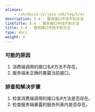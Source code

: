 ```yaml
---
aliases:
    - /zh/docs3-v2/java-sdk/faq/5/4/
description: 5-4 - 服务接口中找不到方法
linkTitle: 5-4 - 服务接口中找不到方法
title: 5-4 - 服务接口中找不到方法
type: docs
weight: 4
---
```



### 可能的原因

1. 消费端调用的接口名#方法不存在。
2. 服务端未正确的暴露当前接口。

### 排查和解决步骤

1. 检查消费端调用的接口名#方法是否存在。
2. 检查服务端暴露的服务列表内是否存在。